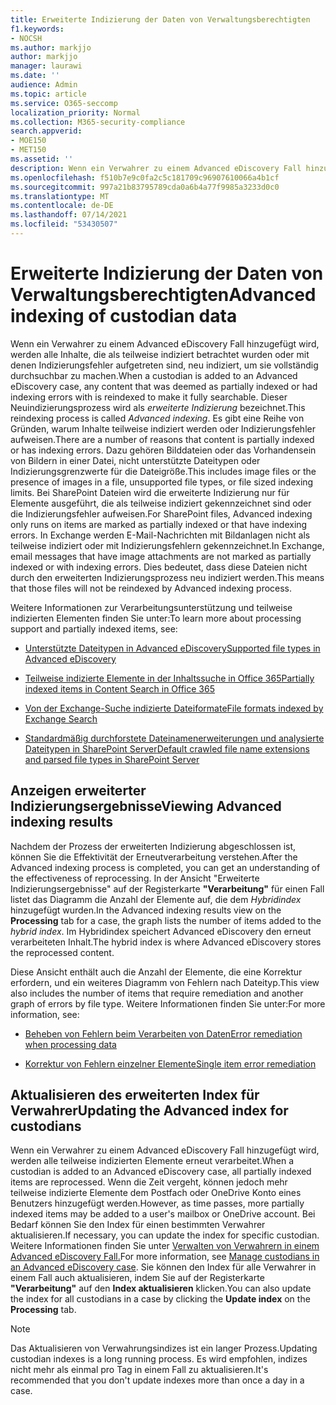 ```yaml
---
title: Erweiterte Indizierung der Daten von Verwaltungsberechtigten
f1.keywords:
- NOCSH
ms.author: markjjo
author: markjjo
manager: laurawi
ms.date: ''
audience: Admin
ms.topic: article
ms.service: O365-seccomp
localization_priority: Normal
ms.collection: M365-security-compliance
search.appverid:
- MOE150
- MET150
ms.assetid: ''
description: Wenn ein Verwahrer zu einem Advanced eDiscovery Fall hinzugefügt wird, werden alle Inhalte, die als teilweise indiziert eingestuft wurden, erneut verarbeitet, um sie vollständig durchsuchbar zu machen.
ms.openlocfilehash: f510b7e9c0fa2c5c181709c96907610066a4b1cf
ms.sourcegitcommit: 997a21b83795789cda0a6b4a77f9985a3233d0c0
ms.translationtype: MT
ms.contentlocale: de-DE
ms.lasthandoff: 07/14/2021
ms.locfileid: "53430507"
---
```

# <a name="advanced-indexing-of-custodian-data"></a><span data-ttu-id="35cee-103">Erweiterte Indizierung der Daten von Verwaltungsberechtigten</span><span class="sxs-lookup"><span data-stu-id="35cee-103">Advanced indexing of custodian data</span></span>

<span data-ttu-id="35cee-104">Wenn ein Verwahrer zu einem Advanced eDiscovery Fall hinzugefügt wird, werden alle Inhalte, die als teilweise indiziert betrachtet wurden oder mit denen Indizierungsfehler aufgetreten sind, neu indiziert, um sie vollständig durchsuchbar zu machen.</span><span class="sxs-lookup"><span data-stu-id="35cee-104">When a custodian is added to an Advanced eDiscovery case, any content that was deemed as partially indexed or had indexing errors with is reindexed to make it fully searchable.</span></span>  <span data-ttu-id="35cee-105">Dieser Neuindizierungsprozess wird als *erweiterte Indizierung* bezeichnet.</span><span class="sxs-lookup"><span data-stu-id="35cee-105">This reindexing process is called *Advanced indexing*.</span></span> <span data-ttu-id="35cee-106">Es gibt eine Reihe von Gründen, warum Inhalte teilweise indiziert werden oder Indizierungsfehler aufweisen.</span><span class="sxs-lookup"><span data-stu-id="35cee-106">There are a number of reasons that content is partially indexed or has indexing errors.</span></span> <span data-ttu-id="35cee-107">Dazu gehören Bilddateien oder das Vorhandensein von Bildern in einer Datei, nicht unterstützte Dateitypen oder Indizierungsgrenzwerte für die Dateigröße.</span><span class="sxs-lookup"><span data-stu-id="35cee-107">This includes image files or the presence of images in a file, unsupported file types, or file sized indexing limits.</span></span> <span data-ttu-id="35cee-108">Bei SharePoint Dateien wird die erweiterte Indizierung nur für Elemente ausgeführt, die als teilweise indiziert gekennzeichnet sind oder die Indizierungsfehler aufweisen.</span><span class="sxs-lookup"><span data-stu-id="35cee-108">For SharePoint files, Advanced indexing only runs on items are marked as partially indexed or that have indexing errors.</span></span> <span data-ttu-id="35cee-109">In Exchange werden E-Mail-Nachrichten mit Bildanlagen nicht als teilweise indiziert oder mit Indizierungsfehlern gekennzeichnet.</span><span class="sxs-lookup"><span data-stu-id="35cee-109">In Exchange, email messages that have image attachments are not marked as partially indexed or with indexing errors.</span></span> <span data-ttu-id="35cee-110">Dies bedeutet, dass diese Dateien nicht durch den erweiterten Indizierungsprozess neu indiziert werden.</span><span class="sxs-lookup"><span data-stu-id="35cee-110">This means that those files will not be reindexed by Advanced indexing process.</span></span>

<span data-ttu-id="35cee-111">Weitere Informationen zur Verarbeitungsunterstützung und teilweise indizierten Elementen finden Sie unter:</span><span class="sxs-lookup"><span data-stu-id="35cee-111">To learn more about processing support and partially indexed items, see:</span></span>

- [<span data-ttu-id="35cee-112">Unterstützte Dateitypen in Advanced eDiscovery</span><span class="sxs-lookup"><span data-stu-id="35cee-112">Supported file types in Advanced eDiscovery</span></span>](supported-filetypes-ediscovery20.md)

- [<span data-ttu-id="35cee-113">Teilweise indizierte Elemente in der Inhaltssuche in Office 365</span><span class="sxs-lookup"><span data-stu-id="35cee-113">Partially indexed items in Content Search in Office 365</span></span>](partially-indexed-items-in-content-search.md)

- [<span data-ttu-id="35cee-114">Von der Exchange-Suche indizierte Dateiformate</span><span class="sxs-lookup"><span data-stu-id="35cee-114">File formats indexed by Exchange Search</span></span>](/exchange/file-formats-indexed-by-exchange-search-exchange-2013-help)

- [<span data-ttu-id="35cee-115">Standardmäßig durchforstete Dateinamenerweiterungen und analysierte Dateitypen in SharePoint Server</span><span class="sxs-lookup"><span data-stu-id="35cee-115">Default crawled file name extensions and parsed file types in SharePoint Server</span></span>](/SharePoint/technical-reference/default-crawled-file-name-extensions-and-parsed-file-types)

## <a name="viewing-advanced-indexing-results"></a><span data-ttu-id="35cee-116">Anzeigen erweiterter Indizierungsergebnisse</span><span class="sxs-lookup"><span data-stu-id="35cee-116">Viewing Advanced indexing results</span></span>

<span data-ttu-id="35cee-117">Nachdem der Prozess der erweiterten Indizierung abgeschlossen ist, können Sie die Effektivität der Erneutverarbeitung verstehen.</span><span class="sxs-lookup"><span data-stu-id="35cee-117">After the Advanced indexing process is completed, you can get an understanding of the effectiveness of reprocessing.</span></span>  <span data-ttu-id="35cee-118">In der Ansicht "Erweiterte Indizierungsergebnisse" auf der Registerkarte **"Verarbeitung"** für einen Fall listet das Diagramm die Anzahl der Elemente auf, die dem *Hybridindex* hinzugefügt wurden.</span><span class="sxs-lookup"><span data-stu-id="35cee-118">In the Advanced indexing results view on the **Processing** tab for a case, the graph lists the number of items added to the *hybrid index*.</span></span>  <span data-ttu-id="35cee-119">Im Hybridindex speichert Advanced eDiscovery den erneut verarbeiteten Inhalt.</span><span class="sxs-lookup"><span data-stu-id="35cee-119">The hybrid index is where Advanced eDiscovery stores the reprocessed content.</span></span>

<span data-ttu-id="35cee-120">Diese Ansicht enthält auch die Anzahl der Elemente, die eine Korrektur erfordern, und ein weiteres Diagramm von Fehlern nach Dateityp.</span><span class="sxs-lookup"><span data-stu-id="35cee-120">This view  also includes the number of items that require remediation and another graph of errors by file type.</span></span> <span data-ttu-id="35cee-121">Weitere Informationen finden Sie unter:</span><span class="sxs-lookup"><span data-stu-id="35cee-121">For more information, see:</span></span>

- [<span data-ttu-id="35cee-122">Beheben von Fehlern beim Verarbeiten von Daten</span><span class="sxs-lookup"><span data-stu-id="35cee-122">Error remediation when processing data</span></span>](error-remediation-when-processing-data-in-advanced-ediscovery.md)

- [<span data-ttu-id="35cee-123">Korrektur von Fehlern einzelner Elemente</span><span class="sxs-lookup"><span data-stu-id="35cee-123">Single item error remediation</span></span>](single-item-error-remediation.md)

## <a name="updating-the-advanced-index-for-custodians"></a><span data-ttu-id="35cee-124">Aktualisieren des erweiterten Index für Verwahrer</span><span class="sxs-lookup"><span data-stu-id="35cee-124">Updating the Advanced index for custodians</span></span>

<span data-ttu-id="35cee-125">Wenn ein Verwahrer zu einem Advanced eDiscovery Fall hinzugefügt wird, werden alle teilweise indizierten Elemente erneut verarbeitet.</span><span class="sxs-lookup"><span data-stu-id="35cee-125">When a custodian is added to an Advanced eDiscovery case, all partially indexed items are reprocessed.</span></span> <span data-ttu-id="35cee-126">Wenn die Zeit vergeht, können jedoch mehr teilweise indizierte Elemente dem Postfach oder OneDrive Konto eines Benutzers hinzugefügt werden.</span><span class="sxs-lookup"><span data-stu-id="35cee-126">However, as time passes, more partially indexed items may be added to a user's mailbox or OneDrive account.</span></span>  <span data-ttu-id="35cee-127">Bei Bedarf können Sie den Index für einen bestimmten Verwahrer aktualisieren.</span><span class="sxs-lookup"><span data-stu-id="35cee-127">If necessary, you can update the index for specific custodian.</span></span> <span data-ttu-id="35cee-128">Weitere Informationen finden Sie unter [Verwalten von Verwahrern in einem Advanced eDiscovery Fall.](manage-new-custodians.md#re-index-custodian-data)</span><span class="sxs-lookup"><span data-stu-id="35cee-128">For more information, see [Manage custodians in an Advanced eDiscovery case](manage-new-custodians.md#re-index-custodian-data).</span></span> <span data-ttu-id="35cee-129">Sie können den Index für alle Verwahrer in einem Fall auch aktualisieren, indem Sie auf der Registerkarte **"Verarbeitung"** auf den **Index aktualisieren** klicken.</span><span class="sxs-lookup"><span data-stu-id="35cee-129">You can also update the index for all custodians in a case by clicking the **Update index** on the **Processing** tab.</span></span>

> [!NOTE]
> <span data-ttu-id="35cee-130">Das Aktualisieren von Verwahrungsindizes ist ein langer Prozess.</span><span class="sxs-lookup"><span data-stu-id="35cee-130">Updating custodian indexes is a long running process.</span></span> <span data-ttu-id="35cee-131">Es wird empfohlen, indizes nicht mehr als einmal pro Tag in einem Fall zu aktualisieren.</span><span class="sxs-lookup"><span data-stu-id="35cee-131">It's recommended that you don't update indexes more than once a day in a case.</span></span>
